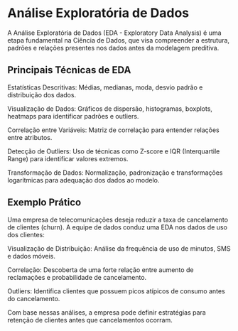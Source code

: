 # Análise Exploratória de Dados

A Análise Exploratória de Dados (EDA - Exploratory Data Analysis) é uma etapa fundamental na Ciência de Dados, que visa compreender a estrutura, padrões e relações presentes nos dados antes da modelagem preditiva.

## Principais Técnicas de EDA

Estatísticas Descritivas: Médias, medianas, moda, desvio padrão e distribuição dos dados.

Visualização de Dados: Gráficos de dispersão, histogramas, boxplots, heatmaps para identificar padrões e outliers.

Correlação entre Variáveis: Matriz de correlação para entender relações entre atributos.

Detecção de Outliers: Uso de técnicas como Z-score e IQR (Interquartile Range) para identificar valores extremos.

Transformação de Dados: Normalização, padronização e transformações logarítmicas para adequação dos dados ao modelo.

## Exemplo Prático

Uma empresa de telecomunicações deseja reduzir a taxa de cancelamento de clientes (churn). A equipe de dados conduz uma EDA nos dados de uso dos clientes:

Visualização de Distribuição: Análise da frequência de uso de minutos, SMS e dados móveis.

Correlação: Descoberta de uma forte relação entre aumento de reclamações e probabilidade de cancelamento.

Outliers: Identifica clientes que possuem picos atípicos de consumo antes do cancelamento.

Com base nessas análises, a empresa pode definir estratégias para retenção de clientes antes que cancelamentos ocorram.